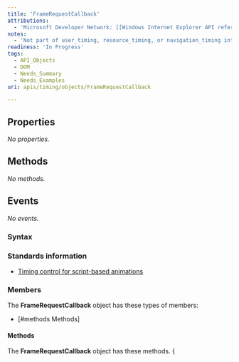 ```yaml
---
title: 'FrameRequestCallback'
attributions:
  - 'Microsoft Developer Network: [[Windows Internet Explorer API reference](http://msdn.microsoft.com/en-us/library/ie/hh828809%28v=vs.85%29.aspx) Article]'
notes:
  - 'Not part of user_timing, resource_timing, or navigation_timing interfaces. Needs summary, children, fix table coding in Notes'
readiness: 'In Progress'
tags:
  - API_Objects
  - DOM
  - Needs_Summary
  - Needs_Examples
uri: apis/timing/objects/FrameRequestCallback

---
```

## Properties

*No properties.*

## Methods

*No methods.*

## Events

*No events.*

### Syntax

### Standards information

-   [Timing control for script-based animations](http://go.microsoft.com/fwlink/p/?linkid=229562)

### Members

The **FrameRequestCallback** object has these types of members:

-   [\#methods Methods]

#### Methods

The **FrameRequestCallback** object has these methods. {
